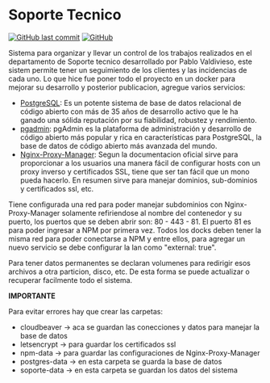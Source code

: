 <!--- https://www.makeread.me/generator/pottekkat-awesome-readme --->
# Soporte Tecnico

[![GitHub last commit](https://img.shields.io/github/last-commit/Mikiztly/organiza-soporte)](https://img.shields.io/github/last-commit/Mikiztly/organiza-soporte)
[![GitHub](https://img.shields.io/github/license/Mikiztly/organiza-soporte)](https://img.shields.io/github/license/Mikiztly/organiza-soporte)

Sistema para organizar y llevar un control de los trabajos realizados en el departamento de Soporte tecnico desarrollado por Pablo Valdivieso, este sistem permite tener un seguimiento de los clientes y las incidencias de cada uno.
Lo que hice fue poner todo el proyecto en un docker para mejorar su desarrollo y posterior publicacion, agregue varios servicios:

* [PostgreSQL](https://www.postgresql.org/): Es un potente sistema de base de datos relacional de código abierto con más de 35 años de desarrollo activo que le ha ganado una sólida reputación por su fiabilidad, robustez y rendimiento.
* [pgadmin](https://www.pgadmin.org/): pgAdmin es la plataforma de administración y desarrollo de código abierto más popular y rica en características para PostgreSQL, la base de datos de código abierto más avanzada del mundo.
* [Nginx-Proxy-Manager](https://nginxproxymanager.com/): Segun la documentacion oficial sirve para proporcionar a los usuarios una manera fácil de configurar hosts con un proxy inverso y certificados SSL, tiene que ser tan fácil que un mono pueda hacerlo. En resumen sirve para manejar dominios, sub-dominios y certificados ssl, etc.

Tiene configurada una red para poder manejar subdominios con Nginx-Proxy-Manager solamente refiriendose al nombre del contenedor y su puerto, los puertos que se deben abrir son: 80 - 443 - 81. El puerto 81 es para poder ingresar a NPM por primera vez. Todos los docks deben tener la misma red para poder conectarse a NPM y entre ellos, para agregar un nuevo servicio se debe configurar la lan como "external: true".

Para tener datos permanentes se declaran volumenes para redirigir esos archivos a otra particion, disco, etc. De esta forma se puede actualizar o recuperar facilmente todo el sistema.

**IMPORTANTE**<br>

Para evitar errores hay que crear las carpetas:
* cloudbeaver -> aca se guardan las conecciones y datos para manejar la base de datos
* letsencrypt -> para guardar los certificados ssl
* npm-data -> para guardar las configuraciones de Nginx-Proxy-Manager
* postgres-data -> en esta carpeta se guarda la base de datos
* soporte-data -> en esta carpeta se guardan los datos del sistema


